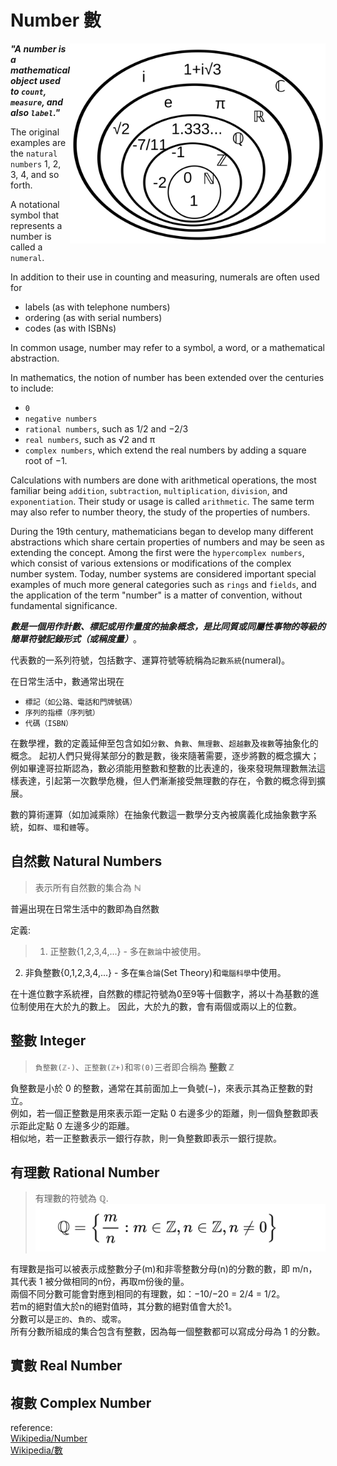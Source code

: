 # Number 數  

<img align="right" height="320px" src="number_sys.png" alt="number_sys.png">  

__*"A number is a mathematical object used to `count`, `measure`, and also `label`."*__  

The original examples are the `natural numbers` 1, 2, 3, 4, and so forth.  

A notational symbol that represents a number is called a `numeral`.  

In addition to their use in counting and measuring, numerals are often used for  
- labels (as with telephone numbers)  
- ordering (as with serial numbers)  
- codes (as with ISBNs)  

In common usage, number may refer to a symbol, a word, or a mathematical abstraction.

In mathematics, the notion of number has been extended over the centuries to include:
- `0`  
- `negative numbers`  
- `rational numbers`, such as 1/2 and −2/3  
- `real numbers`, such as √2 and π  
- `complex numbers`, which extend the real numbers by adding a square root of −1.  

Calculations with numbers are done with arithmetical operations, the most familiar being `addition`, `subtraction`, `multiplication`, `division`, and `exponentiation`. Their study or usage is called `arithmetic`. The same term may also refer to number theory, the study of the properties of numbers.  

During the 19th century, mathematicians began to develop many different abstractions which share certain properties of numbers and may be seen as extending the concept. Among the first were the `hypercomplex numbers`, which consist of various extensions or modifications of the complex number system. Today, number systems are considered important special examples of much more general categories such as `rings` and `fields`, and the application of the term "number" is a matter of convention, without fundamental significance.


__*數是一個用作計數、標記或用作量度的抽象概念，是比同質或同屬性事物的等級的簡單符號記錄形式（或稱度量）*__。  

代表數的一系列符號，包括數字、運算符號等統稱為`記數系統`(numeral)。

在日常生活中，數通常出現在  
- `標記（如公路、電話和門牌號碼）`  
- `序列的指標（序列號）`  
- `代碼（ISBN）`  

在數學裡，數的定義延伸至包含如如`分數`、`負數`、`無理數`、`超越數`及`複數`等抽象化的概念。
起初人們只覺得某部分的數是數，後來隨著需要，逐步將數的概念擴大；例如畢達哥拉斯認為，數必須能用整數和整數的比表達的，後來發現無理數無法這樣表達，引起第一次數學危機，但人們漸漸接受無理數的存在，令數的概念得到擴展。  

數的算術運算（如加減乘除）在抽象代數這一數學分支內被廣義化成抽象數字系統，如`群`、`環`和`體`等。  


## 自然數 Natural Numbers  
>表示所有自然數的集合為 __ℕ__  

普遍出現在日常生活中的數即為自然數  

定義:  
>1. 正整數{1,2,3,4,...} - 多在`數論`中被使用。  
2. 非負整數{0,1,2,3,4,...} - 多在`集合論`(Set Theory)和`電腦科學`中使用。  

在十進位數字系統裡，自然數的標記符號為0至9等十個數字，將以十為基數的進位制使用在大於九的數上。 因此，大於九的數，會有兩個或兩以上的位數。  


## 整數 Integer  
>`負整數(ℤ-)`、`正整數(ℤ+)`和`零(0)`三者即合稱為 __整數 ℤ__  

負整數是小於 0 的整數，通常在其前面加上一負號(−)，來表示其為正整數的對立。  
例如，若一個正整數是用來表示距一定點 0 右邊多少的距離，則一個負整數即表示距此定點 0 左邊多少的距離。  
相似地，若一正整數表示一銀行存款，則一負整數即表示一銀行提款。  


## 有理數 Rational Number  
>有理數的符號為 __ℚ__.
![Q.png](Q.png)

有理數是指可以被表示成整數分子(m)和非零整數分母(n)的分數的數，即 m/n，  
其代表 1 被分做相同的n份，再取m份後的量。  
兩個不同分數可能會對應到相同的有理數，如：−10/−20 = 2/4 = 1/2。  
若m的絕對值大於n的絕對值時，其分數的絕對值會大於1。  
分數可以是`正的`、`負的`、或`零`。  
所有分數所組成的集合包含有整數，因為每一個整數都可以寫成分母為 1 的分數。  

## 實數 Real Number  


## 複數 Complex Number  




reference:  
[Wikipedia/Number](https://en.wikipedia.org/wiki/Number)  
[Wikipedia/數](https://zh.wikipedia.org/zh-tw/數)  
